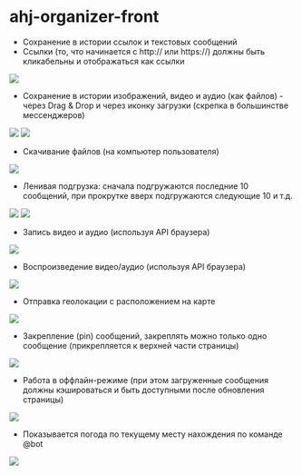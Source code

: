 # ahj-organizer-front


- Сохранение в истории ссылок и текстовых сообщений
- Ссылки (то, что начинается с http:// или https://) должны быть кликабельны и отображаться как ссылки

![](./src/image_readme/link-http.png)

- Сохранение в истории изображений, видео и аудио (как файлов) - через Drag & Drop и через иконку загрузки (скрепка в большинстве мессенджеров)

![](./src/image_readme/dnd.png)
![](./src/image_readme/upload.png)

- Скачивание файлов (на компьютер пользователя)

![](/image_readme/download.png)

- Ленивая подгрузка: сначала подгружаются последние 10 сообщений, при прокрутке вверх подгружаются следующие 10 и т.д.

![](./src/image_readme/loadmess.png)
![](./src/image_readme/loadmess13.png)

- Запись видео и аудио (используя API браузера)

![](./src/image_readme/)

- Воспроизведение видео/аудио (используя API браузера)

![](./src/image_readme/)

- Отправка геолокации с расположением на карте

![](./src/image_readme/geo.png)

- Закрепление (pin) сообщений, закреплять можно только одно сообщение (прикрепляется к верхней части страницы)

![](./src/image_readme/pinned.png)

- Работа в оффлайн-режиме (при этом загруженные сообщения должны кэшироваться и быть доступными после обновления страницы)

![](./src/image_readme/sw.png)

- Показывается погода по текущему месту нахождения по команде @bot

![](./src/image_readme/weather.png)